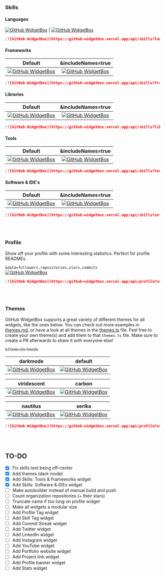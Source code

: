 <br/><br/>

### Skills
#### Languages

[![GitHub WidgetBox](https://github-widgetbox.vercel.app/api/skills?languages=js,ts,java,php,python,html,css,c,cpp,csharp,swift,rust,ruby,kotlin,erlang,dart,go,scala,elm,bash,r,xml,json,yaml,postgresql,mysql,haskell,powershell,lua,visualbasic,x86,arm,groovy,perl,solidity,fortran,sass,graphql,clojure,clojurescript,markdown)](https://github.com/Jurredr/github-widgetbox)  |  [![GitHub WidgetBox](https://github-widgetbox.vercel.app/api/skills?languages=js,ts,java,php,python,html,css,c,cpp,csharp,swift,rust,ruby,kotlin,erlang,dart,go,scala,elm,bash,r,xml,json,yaml,postgresql,mysql,haskell,powershell,lua,visualbasic,x86,arm,groovy,perl,solidity,fortran,sass,graphql,clojure,clojurescript,markdown&includeNames=true)](https://github.com/Jurredr/github-widgetbox)

```md
[![GitHub WidgetBox](https://github-widgetbox.vercel.app/api/skills?languages=js,ts,java,php,python,html,css,c,cpp,csharp,swift,rust,ruby,kotlin,erlang,dart,go,scala,elm,bash,r,xml,json,yaml,postgresql,mysql,haskell,powershell,lua,visualbasic,x86,arm,groovy,perl,solidity,fortran,sass,graphql,clojure,clojurescript,markdown)](https://github.com/Jurredr/github-widgetbox)
```

#### Frameworks

Default             |  &includeNames=true
:-------------------------:|:-------------------------:
[![GitHub WidgetBox](https://github-widgetbox.vercel.app/api/skills?frameworks=vue,react,nuxt,next,django,flutter,electron,bootstrap,gatsby,nest,tailwind,windi,express,svelte,angular,dotnetcore,laravel,ionic,dotnet)](https://github.com/Jurredr/github-widgetbox)  |  [![GitHub WidgetBox](https://github-widgetbox.vercel.app/api/skills?frameworks=vue,react,nuxt,next,django,flutter,electron,bootstrap,gatsby,nest,tailwind,windi,express,svelte,angular,dotnetcore,laravel,ionic,dotnet&includeNames=true)](https://github.com/Jurredr/github-widgetbox)

```md
[![GitHub WidgetBox](https://github-widgetbox.vercel.app/api/skills?frameworks=vue,react,nuxt,next,django,flutter,electron,bootstrap,gatsby,nest,tailwind,windi,express,svelte,angular,dotnetcore,laravel,ionic,dotnet)](https://github.com/Jurredr/github-widgetbox)
```

#### Libraries

Default             |  &includeNames=true
:-------------------------:|:-------------------------:
[![GitHub WidgetBox](https://github-widgetbox.vercel.app/api/skills?libraries=babel,p5,tensorflow,jquery)](https://github.com/Jurredr/github-widgetbox)  |  [![GitHub WidgetBox](https://github-widgetbox.vercel.app/api/skills?libraries=babel,p5,tensorflow,jquery&includeNames=true)](https://github.com/Jurredr/github-widgetbox)

```md
[![GitHub WidgetBox](https://github-widgetbox.vercel.app/api/skills?libraries=babel,p5,tensorflow,jquery)](https://github.com/Jurredr/github-widgetbox)
```

#### Tools

Default             |  &includeNames=true
:-------------------------:|:-------------------------:
[![GitHub WidgetBox](https://github-widgetbox.vercel.app/api/skills?tools=git,docker,npm,yarn,webpack,gulp,firebase,mongodb,wordpress,shopify,woocommerce,vercel,redis,nodejs,heroku,apache,nginx,aws,jupyter,gradle,prettier)](https://github.com/Jurredr/github-widgetbox)  |  [![GitHub WidgetBox](https://github-widgetbox.vercel.app/api/skills?tools=git,docker,npm,yarn,webpack,gulp,firebase,mongodb,wordpress,shopify,woocommerce,vercel,redis,nodejs,heroku,apache,nginx,aws,jupyter,gradle,prettier&includeNames=true)](https://github.com/Jurredr/github-widgetbox)

```md
[![GitHub WidgetBox](https://github-widgetbox.vercel.app/api/skills?tools=git,docker,npm,yarn,webpack,gulp,firebase,mongodb,wordpress,shopify,woocommerce,vercel,redis,nodejs,heroku,apache,nginx,aws,jupyter,gradle,prettier)](https://github.com/Jurredr/github-widgetbox)
```


#### Software & IDE's

Default             |  &includeNames=true
:-------------------------:|:-------------------------:
[![GitHub WidgetBox](https://github-widgetbox.vercel.app/api/skills?software=linux,windows,vscode)](https://github.com/Jurredr/github-widgetbox)  |  [![GitHub WidgetBox](https://github-widgetbox.vercel.app/api/skills?software=linux,windows,vscode&includeNames=true)](https://github.com/Jurredr/github-widgetbox)

```md
[![GitHub WidgetBox](https://github-widgetbox.vercel.app/api/skills?software=linux,windows,vscode)](https://github.com/Jurredr/github-widgetbox)
```

<br/><br/>
### Profile

Show off your profile with some interesting statistics. Perfect for profile READMEs.


`&data=followers,repositories,stars,commits`           
[![GitHub WidgetBox](https://github-widgetbox.vercel.app/api/profile?username=Jurredr&data=followers,repositories,stars,commits)](https://github.com/Jurredr/github-widgetbox)

```md
[![GitHub WidgetBox](https://github-widgetbox.vercel.app/api/profile?username=Jurredr&data=followers,repositories,stars,commits)](https://github.com/Jurredr/github-widgetbox)
```
<br/><br/>
### Themes

GitHub WidgetBox supports a great variety of different themes for all widgets, like the ones below. 
You can check out more examples in [themes.md](https://github.com/Jurredr/github-widgetbox/blob/master/THEMES.md), or have a look at all themes in the [themes.ts](https://github.com/Jurredr/github-widgetbox/blob/9bd0e12a8a79b44b1e714f0c74aa3704091a0360/src/data/themes.ts) file. Feel free to create your own theme(s) and add them to that `themes.ts` file. Make sure to create a PR afterwards to share it with everyone else!


`&theme=darkmode`

darkmode             |  default
:-------------------------:|:-------------------------:       
[![GitHub WidgetBox](https://github-widgetbox.vercel.app/api/profile?username=Jurredr&data=followers,repositories,stars,commits&theme=darkmode)](https://github.com/Jurredr/github-widgetbox) |  [![GitHub WidgetBox](https://github-widgetbox.vercel.app/api/profile?username=Jurredr&data=followers,repositories,stars,commits&theme=default)](https://github.com/Jurredr/github-widgetbox)<br/>


viridescent             |  carbon
:-------------------------:|:-------------------------:
[![GitHub WidgetBox](https://github-widgetbox.vercel.app/api/profile?username=Jurredr&data=followers,repositories,stars,commits&theme=viridescent)](https://github.com/Jurredr/github-widgetbox) |  [![GitHub WidgetBox](https://github-widgetbox.vercel.app/api/profile?username=Jurredr&data=followers,repositories,stars,commits&theme=carbon)](https://github.com/Jurredr/github-widgetbox)<br/>


nautilus             |  serika
:-------------------------:|:-------------------------:
[![GitHub WidgetBox](https://github-widgetbox.vercel.app/api/profile?username=Jurredr&data=followers,repositories,stars,commits&theme=nautilus)](https://github.com/Jurredr/github-widgetbox) |  [![GitHub WidgetBox](https://github-widgetbox.vercel.app/api/profile?username=Jurredr&data=followers,repositories,stars,commits&theme=serika)](https://github.com/Jurredr/github-widgetbox)

```md
[![GitHub WidgetBox](https://github-widgetbox.vercel.app/api/profile?username=Jurredr&data=followers,repositories,stars,commits&theme=nautilus)](https://github.com/Jurredr/github-widgetbox)
```

<br/><br/>
## TO-DO

* [x] Fix skills text being off-center
* [x] Add themes (dark mode)
* [x] Add Skills: Tools & Frameworks widget
* [x] Add Skills: Software & IDEs widget
* [ ] Make autobuilder instead of manual build and push
* [ ] Count organization repositories (+ their stars)
* [ ] Truncate name if too long on profile widget
* [ ] Make all widgets a modular size
* [ ] Add Profile Tag widget
* [ ] Add Skill Tag widget
* [ ] Add Commit Streak widget
* [ ] Add Twitter widget
* [ ] Add LinkedIn widget
* [ ] Add Instagram widget
* [ ] Add YouTube widget
* [ ] Add Portfolio website widget
* [ ] Add Project link widget
* [ ] Add Profile banner widget
* [ ] Add Stats widget
